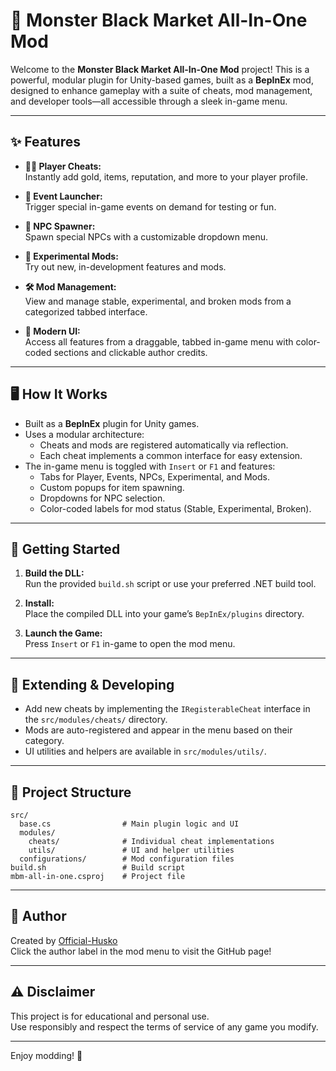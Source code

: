 # 🐉 Monster Black Market All-In-One Mod

Welcome to the **Monster Black Market All-In-One Mod** project!
This is a powerful, modular plugin for Unity-based games, built as a **BepInEx** mod, designed to enhance gameplay with a suite of cheats, mod management, and developer tools—all accessible through a sleek in-game menu.

---

## ✨ Features

- **🧑‍💼 Player Cheats:**  
  Instantly add gold, items, reputation, and more to your player profile.

- **🎉 Event Launcher:**  
  Trigger special in-game events on demand for testing or fun.

- **🧬 NPC Spawner:**  
  Spawn special NPCs with a customizable dropdown menu.

- **🧪 Experimental Mods:**  
  Try out new, in-development features and mods.

- **🛠️ Mod Management:**  
  View and manage stable, experimental, and broken mods from a categorized tabbed interface.

- **🎨 Modern UI:**  
  Access all features from a draggable, tabbed in-game menu with color-coded sections and clickable author credits.

---

## 🖥️ How It Works

- Built as a **BepInEx** plugin for Unity games.
- Uses a modular architecture:
  - Cheats and mods are registered automatically via reflection.
  - Each cheat implements a common interface for easy extension.
- The in-game menu is toggled with `Insert` or `F1` and features:
  - Tabs for Player, Events, NPCs, Experimental, and Mods.
  - Custom popups for item spawning.
  - Dropdowns for NPC selection.
  - Color-coded labels for mod status (Stable, Experimental, Broken).

---

## 🚀 Getting Started

1. **Build the DLL:**  
   Run the provided `build.sh` script or use your preferred .NET build tool.

2. **Install:**  
   Place the compiled DLL into your game’s `BepInEx/plugins` directory.

3. **Launch the Game:**  
   Press `Insert` or `F1` in-game to open the mod menu.

---

## 🧩 Extending & Developing

- Add new cheats by implementing the `IRegisterableCheat` interface in the `src/modules/cheats/` directory.
- Mods are auto-registered and appear in the menu based on their category.
- UI utilities and helpers are available in `src/modules/utils/`.

---

## 📂 Project Structure

```text
src/
  base.cs                # Main plugin logic and UI
  modules/
    cheats/              # Individual cheat implementations
    utils/               # UI and helper utilities
  configurations/        # Mod configuration files
build.sh                 # Build script
mbm-all-in-one.csproj    # Project file
```

---

## 👤 Author

Created by [Official-Husko](https://github.com/Official-Husko)  
Click the author label in the mod menu to visit the GitHub page!

---

## ⚠️ Disclaimer

This project is for educational and personal use.  
Use responsibly and respect the terms of service of any game you modify.

---

Enjoy modding! 🚀
